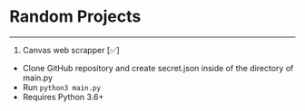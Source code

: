 # Random Projects
---
1. Canvas web scrapper [✅]
 - Clone GitHub repository and create secret.json inside of the directory of main.py
 - Run `python3 main.py`
 - Requires Python 3.6+